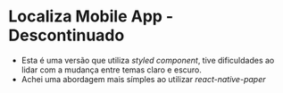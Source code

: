 # Localiza Mobile App - Descontinuado

- Esta é uma versão que utiliza *styled component*, tive dificuldades ao lidar com a mudança entre temas claro e escuro.
- Achei uma abordagem mais símples ao utilizar *react-native-paper*
